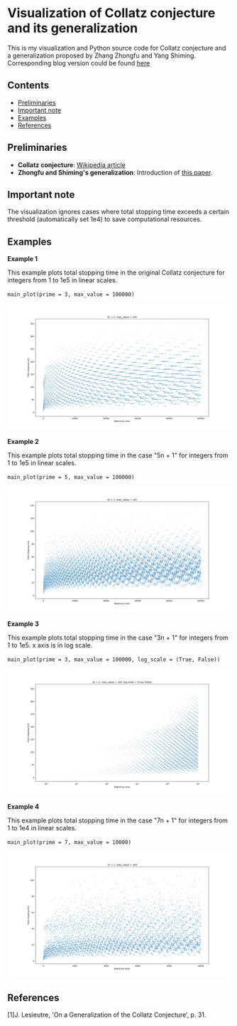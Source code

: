# Visualization of Collatz conjecture and its generalization

This is my visualization and Python source code for Collatz conjecture and a generalization proposed by Zhang Zhongfu and Yang Shiming. Corresponding blog version could be found [here](https://minnq.github.io/coding%20practice/2019/09/03/collatz/)

## Contents
- [Preliminaries](#preliminaries)
- [Important note](#important-note)
- [Examples](#examples)
- [References](#references)

## Preliminaries

- **Collatz conjecture**: [Wikipedia article]
- **Zhongfu and Shiming's generalization**: Introduction of [this paper].

## Important note

The visualization ignores cases where total stopping time exceeds a certain threshold (automatically set 1e4) to save computational resources.

## Examples

**Example 1**

This example plots total stopping time in the original Collatz conjecture for integers from 1 to 1e5 in linear scales.

`main_plot(prime = 3, max_value = 100000)`

![ex1](Examples/ex1.png)

**Example 2**

This example plots total stopping time in the case "5n + 1" for integers from 1 to 1e5 in linear scales.

`main_plot(prime = 5, max_value = 100000)`

![ex2](Examples/ex2.png)

**Example 3**

This example plots total stopping time in the case "3n + 1" for integers from 1 to 1e5. x axis is in log scale.

`main_plot(prime = 3, max_value = 100000, log_scale = (True, False))`

![ex3](Examples/ex3.png)

**Example 4**

This example plots total stopping time in the case "7n + 1" for integers from 1 to 1e4 in linear scales.

`main_plot(prime = 7, max_value = 10000)`

![ex4](Examples/ex4.png)

## References

[1]J. Lesieutre, 'On a Generalization of the Collatz Conjecture’, p. 31.

[Wikipedia article]: https://en.wikipedia.org/wiki/Collatz_conjecture
[this paper]: http://web.mit.edu/rsi/www/pdfs/papers/2004/2004-lesjohn.pdf

